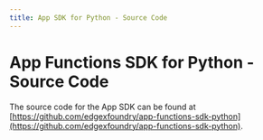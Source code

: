 ```yaml
---
title: App SDK for Python - Source Code
---
```


# App Functions SDK for Python - Source Code

The source code for the App SDK can be found at [https://github.com/edgexfoundry/app-functions-sdk-python](https://github.com/edgexfoundry/app-functions-sdk-python).
